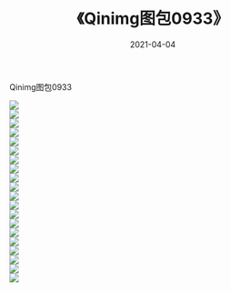 ﻿---
layout: post
title:  《Qinimg图包0933》
date:   2021-04-04
img: http://imgx.orgx.ga/Qinimg图包/Qinimg图包0933/000.jpg
categories: [美女, 清纯, 唯美]
---

Qinimg图包0933

 ![](http://imgx.orgx.ga/Qinimg图包/Qinimg图包0933/001.jpg) <br>![](http://imgx.orgx.ga/Qinimg图包/Qinimg图包0933/002.jpg) <br>![](http://imgx.orgx.ga/Qinimg图包/Qinimg图包0933/003.jpg) <br>![](http://imgx.orgx.ga/Qinimg图包/Qinimg图包0933/004.jpg) <br>![](http://imgx.orgx.ga/Qinimg图包/Qinimg图包0933/005.jpg) <br>![](http://imgx.orgx.ga/Qinimg图包/Qinimg图包0933/006.jpg) <br>![](http://imgx.orgx.ga/Qinimg图包/Qinimg图包0933/007.jpg) <br>![](http://imgx.orgx.ga/Qinimg图包/Qinimg图包0933/008.jpg) <br>![](http://imgx.orgx.ga/Qinimg图包/Qinimg图包0933/009.jpg) <br>![](http://imgx.orgx.ga/Qinimg图包/Qinimg图包0933/010.jpg) <br>![](http://imgx.orgx.ga/Qinimg图包/Qinimg图包0933/011.jpg) <br>![](http://imgx.orgx.ga/Qinimg图包/Qinimg图包0933/012.jpg) <br>![](http://imgx.orgx.ga/Qinimg图包/Qinimg图包0933/013.jpg) <br>![](http://imgx.orgx.ga/Qinimg图包/Qinimg图包0933/014.jpg) <br>![](http://imgx.orgx.ga/Qinimg图包/Qinimg图包0933/015.jpg) <br>![](http://imgx.orgx.ga/Qinimg图包/Qinimg图包0933/016.jpg) <br>![](http://imgx.orgx.ga/Qinimg图包/Qinimg图包0933/017.jpg) <br>![](http://imgx.orgx.ga/Qinimg图包/Qinimg图包0933/018.jpg) <br>![](http://imgx.orgx.ga/Qinimg图包/Qinimg图包0933/019.jpg) <br>![](http://imgx.orgx.ga/Qinimg图包/Qinimg图包0933/020.jpg) <br>